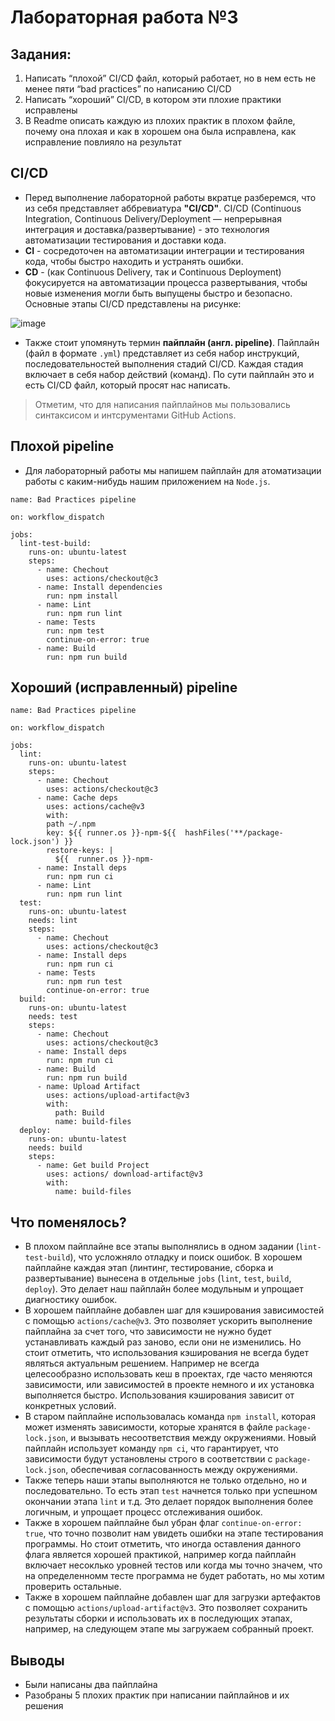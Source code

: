 # Лабораторная работа №3

## Задания:

1. Написать “плохой” CI/CD файл, который работает, но в нем есть не менее пяти “bad practices” по написанию CI/CD
2. Написать “хороший” CI/CD, в котором эти плохие практики исправлены
3. В Readme описать каждую из плохих практик в плохом файле, почему она плохая и как в хорошем она была исправлена, как исправление повлияло на результат

## CI/CD

* Перед выполнение лабораторной работы вкратце разберемся, что из себя представляет аббревиатура **"CI/CD"**. CI/CD (Continuous Integration, Continuous Delivery/Deployment — непрерывная интеграция и доставка/развертывание) - это технология автоматизации тестирования и доставки кода.
* **CI** - сосредоточен на автоматизации интеграции и тестирования кода, чтобы быстро находить и устранять ошибки.
* **CD** - (как Continuous Delivery, так и Continuous Deployment) фокусируется на автоматизации процесса развертывания, чтобы новые изменения могли быть выпущены быстро и безопасно. Основные этапы CI/CD представлены на рисунке:
 
![image](https://github.com/user-attachments/assets/6709a67d-93a2-4643-bd76-46ea7de9b9ef)

* Также стоит упомянуть термин **пайплайн (англ. pipeline)**. Пайплайн (файл в формате `.yml`) представляет из себя набор инструкций, последовательностей выполнения стадий CI/CD. Каждая стадия включает в себя набор действий (команд). По сути пайплайн это и есть CI/CD файл, который просят нас написать.

> Отметим, что для написания пайплайнов мы пользовались синтаксисом и интсрументами GitHub Actions.

## Плохой pipeline

* Для лабораторный работы мы напишем пайплайн для атоматизации работы с каким-нибудь нашим приложением на `Node.js`.
  
```
name: Bad Practices pipeline

on: workflow_dispatch 

jobs:
  lint-test-build:
    runs-on: ubuntu-latest
    steps:
      - name: Chechout
        uses: actions/checkout@c3
      - name: Install dependencies
        run: npm install
      - name: Lint
        run: npm run lint
      - name: Tests
        run: npm test
        continue-on-error: true
      - name: Build
        run: npm run build
```

## Хороший (исправленный) pipeline

```
name: Bad Practices pipeline

on: workflow_dispatch

jobs:
  lint:
    runs-on: ubuntu-latest
    steps:
      - name: Chechout
        uses: actions/checkout@c3
      - name: Cache deps
        uses: actions/cache@v3
        with:
        path ~/.npm
        key: ${{ runner.os }}-npm-${{  hashFiles('**/package-lock.json') }}
        restore-keys: |
          ${{  runner.os }}-npm-
      - name: Install deps
        run: npm run ci
      - name: Lint
        run: npm run lint
  test:
    runs-on: ubuntu-latest
    needs: lint
    steps:
      - name: Chechout
        uses: actions/checkout@c3
      - name: Install deps
        run: npm run ci
      - name: Tests
        run: npm run test
        continue-on-error: true
  build:
    runs-on: ubuntu-latest
    needs: test
    steps:
      - name: Chechout
        uses: actions/checkout@c3
      - name: Install deps
        run: npm run ci
      - name: Build
        run: npm run build
      - name: Upload Artifact
        uses: actions/upload-artifact@v3
        with:
          path: Build
          name: build-files
  deploy:
    runs-on: ubuntu-latest
    needs: build
    steps:
      - name: Get build Project
        uses: actions/ download-artifact@v3
        with:
          name: build-files
```
## Что поменялось?

* В плохом пайплайне все этапы выполнялись в одном задании (`lint-test-build`), что усложняло отладку и поиск ошибок. В хорошем пайплайне каждая этап (линтинг, тестирование, сборка и развертывание) вынесена в отдельные `jobs` (`lint`, `test`, `build`, `deploy`). Это делает наш пайплайн более модульным и упрощает диагностику ошибок.
* В хорошем пайплайне добавлен шаг для кэширования зависимостей с помощью `actions/cache@v3`. Это позволяет ускорить выполнение пайплайна за счет того, что зависимости не нужно будет устанавливать каждый раз заново, если они не изменились. Но стоит отметить, что использования кэширования не всегда будет являться актуальным решением. Например не всегда целесообразно использовать кеш в проектах, где часто меняются зависимости, или зависимостей в проекте немного и их установка выполняется быстро. Использования кэширования зависит от конкретных условий.
* В старом пайплайне использовалась команда `npm install`, которая может изменять зависимости, которые хранятся в файле `package-lock.json`, и вызывать несоответствия между окружениями. Новый пайплайн использует команду `npm ci`, что гарантирует, что зависимости будут установлены строго в соответствии с `package-lock.json`, обеспечивая согласованность между окружениями.
* Также теперь наши этапы выполняются не только отдельно, но и последовательно. То есть этап `test` начнется только при успешном окончании этапа `lint` и т.д. Это делает порядок выполнения более логичным, и упрощает процесс отслеживания ошибок.
* Также в хорошем пайплайне был убран флаг `continue-on-error: true`, что точно позволит нам увидеть ошибки на этапе тестирования программы. Но стоит отметить, что иногда оставления данного флага является хорошей практикой, например когда пайплайн включает несоклько уровней тестов или когда мы точно значем, что на определенномм тесте программа не будет работать, но мы хотим проверить остальные.
* Также в хорошем пайплайне добавлен шаг для загрузки артефактов с помощью `actions/upload-artifact@v3`. Это позволяет сохранить результаты сборки и использовать их в последующих этапах, например, на следующем этапе мы загружаем собранный проект.

## Выводы

* Были написаны два пайплайна
* Разобраны 5 плохих практик при написании пайплайнов и их решения
